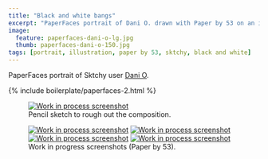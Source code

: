 ```yaml
---
title: "Black and white bangs"
excerpt: "PaperFaces portrait of Dani O. drawn with Paper by 53 on an iPad."
image: 
  feature: paperfaces-dani-o-lg.jpg
  thumb: paperfaces-dani-o-150.jpg
tags: [portrait, illustration, paper by 53, sktchy, black and white]
---
```


PaperFaces portrait of Sktchy user [Dani O](http://sktchy.com/BVa6DC).

{% include boilerplate/paperfaces-2.html %}

<figure>
	<a href="{{ site.url }}/images/paperfaces-dani-o-process-1-lg.jpg"><img src="{{ site.url }}/images/paperfaces-dani-o-process-1-750.jpg" alt="Work in process screenshot"></a>
	<figcaption>Pencil sketch to rough out the composition.</figcaption>
</figure>

<figure class="half">
	<a href="{{ site.url }}/images/paperfaces-dani-o-process-2-lg.jpg"><img src="{{ site.url }}/images/paperfaces-dani-o-process-2-600.jpg" alt="Work in process screenshot"></a>
	<a href="{{ site.url }}/images/paperfaces-dani-o-process-3-lg.jpg"><img src="{{ site.url }}/images/paperfaces-dani-o-process-3-600.jpg" alt="Work in process screenshot"></a>
	<a href="{{ site.url }}/images/paperfaces-dani-o-process-4-lg.jpg"><img src="{{ site.url }}/images/paperfaces-dani-o-process-4-600.jpg" alt="Work in process screenshot"></a>
	<a href="{{ site.url }}/images/paperfaces-dani-o-process-5-lg.jpg"><img src="{{ site.url }}/images/paperfaces-dani-o-process-5-600.jpg" alt="Work in process screenshot"></a>
	<figcaption>Work in progress screenshots (Paper by 53).</figcaption>
</figure>